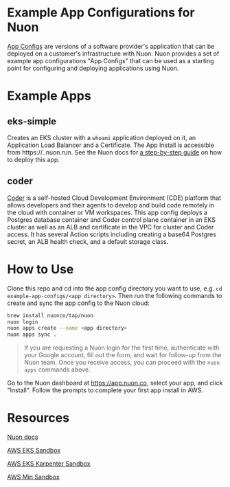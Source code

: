 # Example App Configurations for Nuon

[App Configs](https://docs.nuon.co/concepts/apps) are versions of a software provider's application that can be deployed on a customer's infrastructure with Nuon. Nuon provides a set of example app configurations "App Configs" that can be used as a starting point for configuring and deploying applications using Nuon.

# Example Apps

## eks-simple

Creates an EKS cluster with a `whoami` application deployed on it, an Application Load Balancer and a Certificate. The App Install is accessible from https://<subdomain input>.<install id>.nuon.run. See the Nuon docs for [a step-by-step guide](https://docs.nuon.co/get-started/create-your-first-app) on how to deploy this app.

## coder

[Coder](https://coder.com) is a self-hosted Cloud Development Environment (CDE) platform that allows developers and their agents to develop and build code remotely in the cloud with container or VM workspaces. This app config deploys a Postgres database container and Coder control plane container in an EKS cluster as well as an ALB and certificate in the VPC for cluster and Coder access. It has several Action scripts including creating a base64 Postgres secret, an ALB health check, and a default storage class.

# How to Use

Clone this repo and cd into the app config directory you want to use, e.g. `cd example-app-configs/<app directory>`. Then run the following commands to create and sync the app config to the Nuon cloud:

```bash
brew install nuonco/tap/nuon
nuon login
nuon apps create --name <app directory>
nuon apps sync .
```

> If you are requesting a Nuon login for the first time, authenticate with your Google account, fill out the form, and wait for follow-up from the Nuon team. Once you receive access, you can proceed with the `nuon apps` commands above.

Go to the Nuon dashboard at https://app.nuon.co, select your app, and click "Install". Follow the prompts to complete your first app install in AWS.

# Resources

[Nuon docs](https://docs.nuon.co)

[AWS EKS Sandbox](https://github.com/nuonco/aws-eks-sandbox)

[AWS EKS Karpenter Sandbox](https://github.com/nuonco/aws-eks-karpenter-sandbox)

[AWS Min Sandbox](https://github.com/nuonco/aws-min-sandbox)
